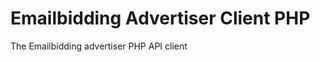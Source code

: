 Emailbidding Advertiser Client PHP
====================

The Emailbidding advertiser PHP API client

